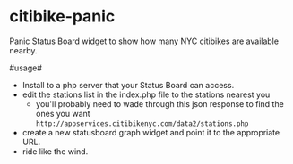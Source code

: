 citibike-panic
==============

Panic Status Board widget to show how many NYC citibikes are available nearby. 

#usage#
  * Install to a php server that your Status Board can access.
  * edit the stations list in the index.php file to the stations nearest you
    * you'll probably need to wade through this json response to find the ones you want
    ``http://appservices.citibikenyc.com/data2/stations.php``
  * create a new statusboard graph widget and point it to the appropriate URL.
  * ride like the wind.
